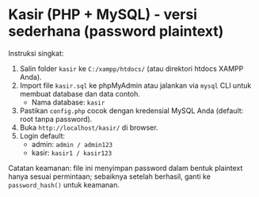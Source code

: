 # Kasir (PHP + MySQL) - versi sederhana (password plaintext)

Instruksi singkat:
1. Salin folder `kasir` ke `C:/xampp/htdocs/` (atau direktori htdocs XAMPP Anda).
2. Import file `kasir.sql` ke phpMyAdmin atau jalankan via `mysql` CLI untuk membuat database dan data contoh.
   - Nama database: `kasir`
3. Pastikan `config.php` cocok dengan kredensial MySQL Anda (default: root tanpa password).
4. Buka `http://localhost/kasir/` di browser.
5. Login default:
   - admin: `admin / admin123`
   - kasir: `kasir1 / kasir123`

Catatan keamanan: file ini menyimpan password dalam bentuk plaintext hanya sesuai permintaan; sebaiknya setelah berhasil, ganti ke `password_hash()` untuk keamanan.
